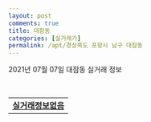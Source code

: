 ```yaml
---
layout: post
comments: true
title: 대잠동
categories: [실거래가]
permalink: /apt/경상북도 포항시 남구 대잠동
---
```


2021년 07월 07일 대잠동 실거래 정보

<script type="text/javascript">
  google.charts.load('current', {'packages':['corechart']});
  google.charts.setOnLoadCallback(drawChart);

  function drawChart() {
    var data = google.visualization.arrayToDataTable([['거래일', '매매', '전월세', '전매'], ['20-07', 56, 64, 13], ['20-08', 0, 0, 9], ['20-09', 36, 46, 6], ['20-10', 42, 47, 10], ['20-11', 188, 62, 2], ['20-12', 77, 68, 0], ['21-01', 13, 28, 0], ['21-02', 15, 30, 0], ['21-03', 22, 39, 0], ['21-04', 18, 17, 0], ['21-05', 24, 27, 0], ['21-06', 8, 14, 0], ['21-07', 0, 2, 0]]);

    var options = {
      title: '최근 유형별 거래량 추이',
      legend: { position: 'bottom' }
    };

    var chart = new google.visualization.LineChart(document.getElementById('columnchart_material'));
    chart.draw(data, (options));
  }
</script>

<div id="columnchart_material" style="width: 95%; margin-left: -35px; display: block"></div>
<br>
<table>
  <tr>
    <td colspan="4" style="font-weight: bold;"><a href="https://search.naver.com/search.naver?query=대잠동 실거래정보없음">실거래정보없음</a></td>
  </tr>
    
</table>
    